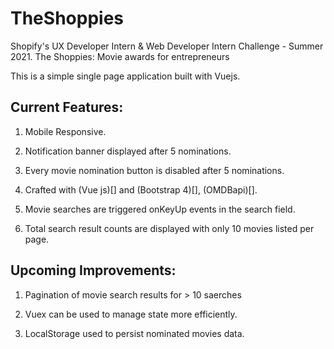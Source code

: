 # TheShoppies

Shopify's UX Developer Intern & Web Developer Intern Challenge - Summer 2021. The Shoppies: Movie awards for entrepreneurs

This is a simple single page application built with Vuejs.

Current Features:
----------------------
1. Mobile Responsive.

2. Notification banner displayed after 5 nominations.

3. Every movie nomination button is disabled after 5 nominations.

4. Crafted with (Vue js)[] and (Bootstrap 4)[], (OMDBapi)[].

5. Movie searches are triggered onKeyUp events in the search field.

6. Total search result counts are displayed with only 10 movies listed per page.


Upcoming Improvements:
----------------------
1. Pagination of movie search results for > 10 saerches

2. Vuex can be used to manage state more efficiently.

3. LocalStorage used to persist nominated movies data.
